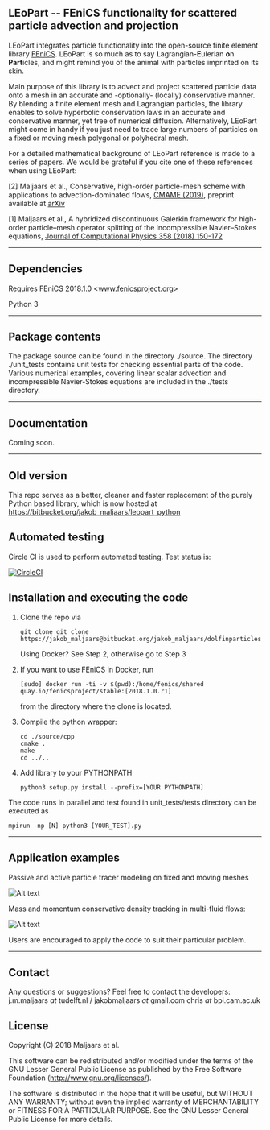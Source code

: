 ## LEoPart -- FEniCS functionality for scattered particle advection and projection
LEoPart integrates particle functionality into the open-source finite element library
[FEniCS](www.fenicsproject.org). LEoPart is so much as to say **L**agrangian-**E**ulerian **o**n **Part**icles,
and might remind you of the animal with particles imprinted on its skin.

Main purpose of this library is to advect and project scattered particle data onto a mesh in
an accurate and -optionally- (locally) conservative manner. By blending a finite element mesh and
Lagrangian particles, the library enables to solve hyperbolic conservation laws in an accurate
and conservative manner, yet free of numerical diffusion. Alternatively, LEoPart might come in handy
if you just need to trace large numbers of particles on a fixed or moving mesh polygonal or polyhedral mesh.

For a detailed mathematical background of LEoPart reference is made to a series of papers. We would be grateful if you
cite one of these references when using LEoPart:

[2] Maljaars et al., Conservative, high-order particle-mesh scheme with applications to
advection-dominated flows, [CMAME (2019)](https://doi.org/10.1016/j.cma.2019.01.028), preprint available at [arXiv](https://arxiv.org/abs/1806.09916)

[1] Maljaars et al., A hybridized discontinuous Galerkin framework for high-order particle–mesh
operator splitting of the incompressible Navier–Stokes equations, [Journal of Computational Physics 358 (2018) 150-172](https://doi.org/10.1016/j.jcp.2017.12.036)

---

## Dependencies
Requires FEniCS 2018.1.0
<www.fenicsproject.org>

Python 3

---

## Package contents
The package source can be found in the directory ./source.
The directory ./unit_tests contains unit tests for checking essential parts of the code.
Various numerical examples, covering linear scalar advection and incompressible Navier-Stokes
equations are included in the ./tests directory.

---

## Documentation
Coming soon.

---

## Old version
This repo serves as a better, cleaner and faster replacement of the purely Python based library,
which is now hosted at
<https://bitbucket.org/jakob_maljaars/leopart_python>

## Automated testing
Circle CI is used to perform automated
testing. Test status is:

[![CircleCI](https://circleci.com/bb/jakob_maljaars/dolfinparticles/tree/master.svg?style=svg)](https://circleci.com/bb/jakob_maljaars/dolfinparticles/tree/master)


## Installation and executing the code
1. Clone the repo via

    ```
    git clone git clone https://jakob_maljaars@bitbucket.org/jakob_maljaars/dolfinparticles.git
    ```
    Using Docker? See Step 2, otherwise go to Step 3
2. If you want to use FEniCS in Docker, run

    ```
    [sudo] docker run -ti -v $(pwd):/home/fenics/shared quay.io/fenicsproject/stable:[2018.1.0.r1]
    ```

    from the directory where the clone is located.

3. Compile the python wrapper:

    ```
    cd ./source/cpp
    cmake .
    make
    cd ../..
    ```

4. Add library to your PYTHONPATH

    ```
    python3 setup.py install --prefix=[YOUR PYTHONPATH]
    ```

The code runs in parallel and test found in unit_tests/tests directory can be executed as

```
mpirun -np [N] python3 [YOUR_TEST].py
```

---

## Application examples
Passive and active particle tracer modeling on fixed and moving meshes

![Alt text](https://bitbucket.org/jakob_maljaars/dolfinparticles/raw/09207324fcc39dbad388cb3c1893b2dbe95c43e5/figs/moving_mesh.png)

Mass and momentum conservative density tracking in multi-fluid flows:

![Alt text](https://bitbucket.org/jakob_maljaars/dolfinparticles/raw/09207324fcc39dbad388cb3c1893b2dbe95c43e5/figs/lock_exchange.png)

Users are encouraged to apply the code to suit their particular problem.

---

## Contact
Any questions or suggestions? Feel free to contact the developers:
j.m.maljaars _at_ tudelft.nl / jakobmaljaars _at_ gmail.com
chris _at_ bpi.cam.ac.uk

## License
Copyright (C) 2018 Maljaars et al.

This software can be redistributed and/or modified under the terms of the GNU Lesser General Public License as published by the Free Software Foundation (<http://www.gnu.org/licenses/>).

The software is distributed in the hope that it will be useful, but WITHOUT ANY WARRANTY; without even the implied warranty of MERCHANTABILITY or FITNESS FOR A PARTICULAR PURPOSE. See the GNU Lesser General Public License for more details.